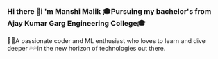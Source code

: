 ### Hi there 👋i 'm Manshi Malik 🎓Pursuing my bachelor's from Ajay Kumar Garg Engineering College🎓
🧚‍♂️A passionate coder and ML enthusiast who loves to learn and dive deeper 💦💦in the new horizon of technologies out there.

<!--
**89-manshi/89-manshi** is a ✨ _special_ ✨ repository because its `README.md` (this file) appears on your GitHub profile.

Here are some ideas to get you started:


- 🌱 I’m currently learning machine learning and DSA to improve my problem solving.
- 💬 You can find me here https://www.linkedin.com/in/manshi-malik
- 📫 How to reach me malikmanshi89@gmail.com
- 😄 Pronouns: she/her
- ⚡ Fun fact:i'll update after finding something funny🌝😂😂
-->
